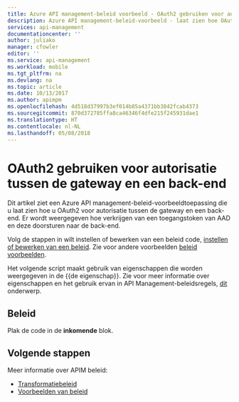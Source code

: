 ```yaml
---
title: Azure API management-beleid voorbeeld - OAuth2 gebruiken voor autorisatie tussen de gateway en een back-end | Microsoft Docs
description: Azure API management-beleid-voorbeeld - laat zien hoe OAuth2 gebruiken voor autorisatie tussen de gateway en een back-end. Er wordt weergegeven hoe verkrijgen van een toegangstoken van AAD en deze doorsturen naar de back-end.
services: api-management
documentationcenter: ''
author: juliako
manager: cfowler
editor: ''
ms.service: api-management
ms.workload: mobile
ms.tgt_pltfrm: na
ms.devlang: na
ms.topic: article
ms.date: 10/13/2017
ms.author: apimpm
ms.openlocfilehash: 4d518d37997b3ef014b85a4371bb3842fcab4373
ms.sourcegitcommit: 870d372785ffa8ca46346f4dfe215f245931dae1
ms.translationtype: HT
ms.contentlocale: nl-NL
ms.lasthandoff: 05/08/2018
---
```

# <a name="use-oauth2-for-authorization-between-the-gateway-and-a-backend"></a>OAuth2 gebruiken voor autorisatie tussen de gateway en een back-end

Dit artikel ziet een Azure API management-beleid-voorbeeldtoepassing die u laat zien hoe u OAuth2 voor autorisatie tussen de gateway en een back-end. Er wordt weergegeven hoe verkrijgen van een toegangstoken van AAD en deze doorsturen naar de back-end. 

Volg de stappen in wilt instellen of bewerken van een beleid code, [instellen of bewerken van een beleid](../set-edit-policies.md). Zie voor andere voorbeelden [beleid voorbeelden](../policy-samples.md).

Het volgende script maakt gebruik van eigenschappen die worden weergegeven in de {{de eigenschap}}. Zie voor meer informatie over eigenschappen en het gebruik ervan in API Management-beleidsregels, [dit](../api-management-howto-properties.md) onderwerp.
 
## <a name="policy"></a>Beleid

Plak de code in de **inkomende** blok.

## <a name="next-steps"></a>Volgende stappen

Meer informatie over APIM beleid:

+ [Transformatiebeleid](../api-management-transformation-policies.md)
+ [Voorbeelden van beleid](../policy-samples.md)

